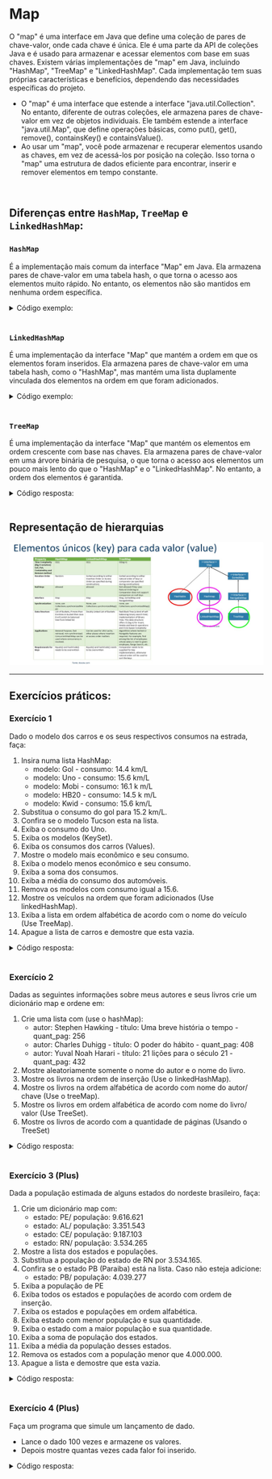 # Map

O "map" é uma interface em Java que define uma coleção de pares de chave-valor, onde cada chave é única. Ele é uma parte da API de coleções Java e é usado para armazenar e acessar elementos com base em suas chaves. Existem várias implementações de "map" em Java, incluindo "HashMap", "TreeMap" e "LinkedHashMap". Cada implementação tem suas próprias características e benefícios, dependendo das necessidades específicas do projeto.

- O "map" é uma interface que estende a interface "java.util.Collection". No entanto, diferente de outras coleções, ele armazena pares de chave-valor em vez de objetos individuais. Ele também estende a interface "java.util.Map", que define operações básicas, como put(), get(), remove(), containsKey() e containsValue().
- Ao usar um "map", você pode armazenar e recuperar elementos usando as chaves, em vez de acessá-los por posição na coleção. Isso torna o "map" uma estrutura de dados eficiente para encontrar, inserir e remover elementos em tempo constante.

<br>

## Diferenças entre `HashMap`, `TreeMap` e `LinkedHashMap`:

### `HashMap`
É a implementação mais comum da interface "Map" em Java. Ela armazena pares de chave-valor em uma tabela hash, o que torna o acesso aos elementos muito rápido. No entanto, os elementos não são mantidos em nenhuma ordem específica.

<details>
<summary>Código exemplo:</summary>

```java
import java.util.HashMap;
import java.util.Map;

public class ExemploHashMap {
    public static void main(String[] args) {
        // criando um objeto HashMap
        Map<String, Integer> mapa = new HashMap<>();

        // adicionando pares chave-valor ao mapa
        mapa.put("chave1", 10);
        mapa.put("chave2", 20);
        mapa.put("chave3", 30);

        // percorrendo o mapa e imprimindo os valores
        for (String chave : mapa.keySet()) {
            System.out.println(chave + " = " + mapa.get(chave));
        }
    }
}
```

</details>

<br>

### `LinkedHashMap` 

É uma implementação da interface "Map" que mantém a ordem em que os elementos foram inseridos. Ela armazena pares de chave-valor em uma tabela hash, como o "HashMap", mas mantém uma lista duplamente vinculada dos elementos na ordem em que foram adicionados.

<details>
<summary>Código exemplo:</summary>

```java
import java.util.LinkedHashMap;
import java.util.Map;

public class ExemploLinkedHashMap {
    public static void main(String[] args) {
        // criando um objeto LinkedHashMap
        Map<String, Integer> mapa = new LinkedHashMap<>();

        // adicionando pares chave-valor ao mapa
        mapa.put("chave1", 10);
        mapa.put("chave2", 20);
        mapa.put("chave3", 30);

        // percorrendo o mapa e imprimindo os valores
        for (String chave : mapa.keySet()) {
            System.out.println(chave + " = " + mapa.get(chave));
        }
    }
}
```

</details>

<br>

### `TreeMap` 

É uma implementação da interface "Map" que mantém os elementos em ordem crescente com base nas chaves. Ela armazena pares de chave-valor em uma árvore binária de pesquisa, o que torna o acesso aos elementos um pouco mais lento do que o "HashMap" e o "LinkedHashMap". No entanto, a ordem dos elementos é garantida.

<details>
<summary>Código resposta:</summary>

```java
import java.util.Map;
import java.util.TreeMap;

public class ExemploTreeMap {
    public static void main(String[] args) {
        // criando um objeto TreeMap
        Map<String, Integer> mapa = new TreeMap<>();

        // adicionando pares chave-valor ao mapa
        mapa.put("chave3", 30);
        mapa.put("chave1", 10);
        mapa.put("chave2", 20);

        // percorrendo o mapa e imprimindo os valores
        for (String chave : mapa.keySet()) {
            System.out.println(chave + " = " + mapa.get(chave));
        }
    }
}
```

</details>

<br>

## Representação de hierarquias

<img src="./img/08.jpg" alt="" width="800">

<br>

---

## Exercícios práticos:

### Exercício 1

Dado o modelo dos carros e os seus respectivos consumos na estrada, faça:

1. Insira numa lista HashMap:
    - modelo: Gol - consumo: 14.4 km/L
    - modelo: Uno - consumo: 15.6 km/L
    - modelo: Mobi - consumo: 16.1 k m/L
    - modelo: HB20 - consumo: 14.5 k m/L
    - modelo: Kwid - consumo: 15.6 km/L
2. Substitua o consumo do gol para 15.2 km/L.
3. Confira se o modelo Tucson esta na lista.
4. Exiba o consumo do Uno.
5. Exiba os modelos (KeySet).
6. Exiba os consumos dos carros (Values).
7. Mostre o modelo mais econômico e seu consumo.
8. Exiba o modelo menos econômico e seu consumo.
9. Exiba a soma dos consumos.
10. Exiba a média do consumo dos automóveis.
11. Remova os modelos com consumo igual a 15.6.
12. Mostre os veículos na ordem que foram adicionados (Use linkedHashMap).
13. Exiba a lista em ordem alfabética de acordo com o nome do veículo (Use TreeMap).
14. Apague a lista de carros e demostre que esta vazia.

<details>
<summary>Código resposta:</summary>

```java
package Ex01;

import java.util.*;

public class Main {
    public static void main(String[] args) {
        //1 - Criando lista map
        Map<String, Double> carros_populares = new HashMap<>(){{
            //Adicionando elementos com o método put
            put("Gol", 14.4);
            put("Uno", 15.6);
            put("Mobi", 16.1);
            put("HB20", 14.5);
            put("Kwid", 15.6);
        }};

        //Imprimindo a lista de "carros_populares" em string
        System.out.println("Lista de carros: " + carros_populares.toString());

        //2 - Substituindo o consumo do "gol"
        carros_populares.put("Gol", 15.2);

        //Imprimindo a lista novamente para confirmar alteração no consumo do Gol
        System.out.println("Altera consumo Gol: " + carros_populares.toString());

        //3 - Verificando se o "Tucson" esta na lista
        System.out.println("Tucson esta na lista ?" + carros_populares.containsKey("Tucson"));

        //4 - Exibindo o consumo do Uno
        System.out.println("Consumo do Uno: " + carros_populares.get("Uno"));

        //5 - Exibindo os modelos de veículos
        Set<String> modelos = carros_populares.keySet();
        System.out.println("Modelos: " + modelos);

        //6 - Mostrando o consumo dos veículos
        Collection<Double> consumo = carros_populares.values();
        System.out.println("Consumo dos carros: " + consumo);

        //7 - Mostrando o modelo mais econômico
        Double consumo_economico = Collections.max(carros_populares.values());
        Set<Map.Entry<String, Double>> entries = carros_populares.entrySet();
        String modelo_eficiente = "";

        for(Map.Entry<String, Double> entry: entries){
            if(entry.getValue().equals(consumo_economico)){
                modelo_eficiente = entry.getKey();

                //Mostrando o modelo mais eficiente
                System.out.println("Modelo mais econômico: " + modelo_eficiente + " - " +consumo_economico );
            }
        }

        //8 - Exibindo veículo menos econômico
        Double consumo_menos_eficiente = Collections.min(carros_populares.values());
        String modelo_menos_eficiente = "";

        for(Map.Entry<String, Double> entry: carros_populares.entrySet()){
            if(entry.getValue().equals(consumo_menos_eficiente)){
                modelo_eficiente = entry.getKey();

                //Imprimindo modelo menos econômico
                System.out.println("Modelo menos econômico: " + modelo_eficiente + " - " + consumo_menos_eficiente);
            }
        }

        //9 - Mostrando a soma dos consumos dos veículos
        Iterator<Double> iterator = carros_populares.values().iterator();
        Double soma_consumos = 0d;

        while (iterator.hasNext()){
            soma_consumos += iterator.next();
        }

        //Exibindo soma de consumo dos carros
        System.out.println("A soma de consumos dos carros é: " + soma_consumos);

        //10 - Exibindo média de consumo dos automóveis
        System.out.println("A média do consumo dos carros é: " + soma_consumos / carros_populares.size());

        //11 - Removendo veículos com consumo de 15.6
        Iterator <Double> iterator1 = carros_populares.values().iterator();

        while (iterator1.hasNext()){
            if(iterator1.next().equals(15.6)){
                iterator1.remove();
            }
        }

        //Mostrando a lista com as remoções realizadas
        System.out.println("Sem os carros de 15.6 km/L: " + carros_populares);

        //12 - Usando "LinkedHashMap" para mostrar carros na ordem de adição
        Map<String, Double> carros_populares2 = new LinkedHashMap<>(){{
            //Adicionando elementos com o método put
            put("Gol", 14.4);
            put("Uno", 15.6);
            put("Mobi", 16.1);
            put("HB20", 14.5);
            put("Kwid", 15.6);
        }};

        //Mostrando os carros com LinkedHashMap
        System.out.println("Exibindo na ordem de adição: " + carros_populares2);

        //13 - Mostrando lista em ordem alfabética de acordo com o nome
        Map<String, Double> carros_populares3 = new TreeMap<>(carros_populares2);

        //Mostrando a lista na ordem alfabética
        System.out.println("Mostrando em ordem alfabética: " + carros_populares3);

        //14 - Apagando a lista e demostrando que está vazia
        carros_populares.clear();

        //Demostrando lista vazia
        System.out.println("A lista 'carros populares' esta vazia ? " + carros_populares.isEmpty());
    }
}
```

</details>

<br>

### Exercício 2

Dadas as seguintes informações sobre meus autores e seus livros crie um dicionário map e ordene em:

1. Crie uma lista com (use o hashMap):
    - autor: Stephen Hawking - título: Uma breve história o tempo - quant_pag: 256
    - autor: Charles Duhigg - título: O poder do hábito - quant_pag: 408
    - autor: Yuval Noah Harari - título: 21 lições para o século 21 - quant_pag: 432
2. Mostre aleatoriamente somente o nome do autor e o nome do livro.
3. Mostre os livros na ordem de inserção (Use o linkedHashMap).
4. Mostre os livros na ordem alfabética de acordo com nome do autor/ chave (Use o treeMap).
5. Mostre os livros em ordem alfabética de acordo com nome do livro/ valor (Use TreeSet).
6. Mostre os livros de acordo com a quantidade de páginas (Usando o TreeSet)

<details>
<summary>Código resposta:</summary>

```java
//Classe main

package Ex02;

import java.util.*;

public class Man {
    public static void main(String[] args) {
        //1 - Criando a lista de livros
        Map<String, Livro> colecao_livros = new HashMap<>(){{
            //Adicionando os livros
            put("Stephen Hawking", new Livro("Uma breve história o tempo", 256) );
            put("Charles Duhigg", new Livro("O poder do hábito", 408) );
            put("Yuval Noah Harari", new Livro("21 lições para o século 21", 432) );
        }};

        //2 - Mostrando somente autor e nome do livro em ordem aleatória
        System.out.println("-- Ordem Aleatória --");
        for(Map.Entry<String, Livro> livro: colecao_livros.entrySet()){
            System.out.println(livro.getKey() + " - " + livro.getValue().getNome());
        }

        //3 - Mostrando os livros em ordem de inserção com o "LinkedHashMap"
        Map<String, Livro> colecao_livros2 = new LinkedHashMap<>(){{
            //Adicionando os livros
            put("Stephen Hawking", new Livro("Uma breve história o tempo", 256) );
            put("Charles Duhigg", new Livro("O poder do hábito", 408) );
            put("Yuval Noah Harari", new Livro("21 lições para o século 21", 432) );
        }};

        System.out.println("\n-- Ordem de inserção --");
        for (Map.Entry<String, Livro> livro: colecao_livros2.entrySet()){
            System.out.println(livro.getKey() + " - " + livro.getValue().getNome());
        }

        //4 - Mostrando livros na ordem alfabética de acordo com a chave com o "TreeMap"
        Map<String, Livro> colecao_livros3 = new TreeMap<>(colecao_livros2);

        System.out.println("\n-- Ordem alfaética --");
        for (Map.Entry<String, Livro> livro: colecao_livros3.entrySet()){
            System.out.println(livro.getKey() + " - " + livro.getValue().getNome());
        }

        //5 - Mostrando livros em ordem alf de acordo com o nome dos livros com o "TreeSet"
        Set<Map.Entry<String, Livro>> colecao_livros4 = new TreeSet<>(new ComparatorNome());
        colecao_livros4.addAll(colecao_livros.entrySet());

        //Mostrando na ordem alfabética de acordo com nome do livro
        System.out.println("\n-- Ordem alfabética de acordo com nome do livro --");
        for (Map.Entry<String, Livro> livro: colecao_livros4){
            System.out.println(livro.getKey() + " - " + livro.getValue().getNome());
        }

    }
}
```

</details>

<br>

### Exercício 3 (Plus)
Dada a população estimada de alguns estados do nordeste brasileiro, faça:

1. Crie um dicionário map com:
    - estado: PE/ população: 9.616.621
    - estado: AL/ população: 3.351.543
    - estado: CE/ população: 9.187.103
    - estado: RN/ população: 3.534.265
2. Mostre a lista dos estados e populações.
3. Substitua a população do estado de RN por 3.534.165.
4. Confira se o estado PB (Paraiba) está na lista. Caso não esteja adicione:
    - estado: PB/ população: 4.039.277
5. Exiba a população de PE
6. Exiba todos os estados e populações de acordo com ordem de inserção.
7. Exiba os estados e populações em ordem alfabética.
8. Exiba estado com menor população e sua quantidade.
9. Exiba o estado com a maior população e sua quantidade.
10. Exiba a soma de população dos estados.
11. Exiba a média da população desses estados.
12. Remova os estados com a população menor que 4.000.000.
13. Apague a lista e demostre que esta vazia.

<details>
<summary>Código resposta:</summary>

</details>

<br>

### Exercício 4 (Plus)

Faça um programa que simule um lançamento de dado.

- Lance o dado 100 vezes e armazene os valores.
- Depois mostre quantas vezes cada falor foi inserido.

<details>
<summary>Código resposta:</summary>

</details>

